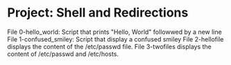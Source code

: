 # Project: Shell and Redirections
File 0-hello_world: Script that prints "Hello, World" followwed by a new line
File 1-confused_smiley: Script that display a confused smiley
File 2-hellofile displays the content of the /etc/passwd file.
File 3-twofiles displays the content of /etc/passwd and /etc/hosts.
